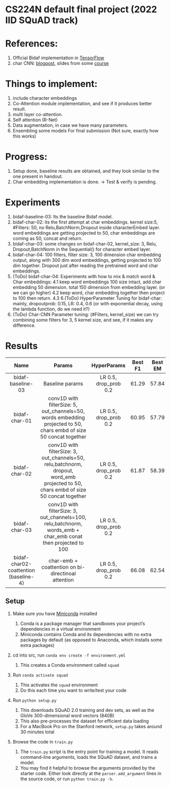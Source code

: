 # CS224N default final project (2022 IID SQuAD track)

# References:
1. Official Bidaf implementation in [TensorFlow](https://github.com/allenai/bi-att-flow/blob/49004549e9a88b78c359b31481afa7792dbb3f4a/basic/model.py#L128) 
2. char CNN: [blogpost](https://towardsdatascience.com/the-definitive-guide-to-bidaf-part-2-word-embedding-character-embedding-and-contextual-c151fc4f05bb), slides from some [course](https://nlp.seas.harvard.edu/slides/aaai16.pdf)

# Things to implement:
1. include character embeddings
2. Co-Attention module implementation, and see if it produces better result.
3. multi layer co-attention.
4. Self attention (R-Net)
5. Data augmentation, in case we have many parameters.
6. Ensembling some models For final submission (Not sure, exactly how this works)

# Progress:
1. Setup done, baseline results are obtained, and they look similar to the one present in handout.
2. Char embedding implementation is done. -> Test & verify is pending.

# Experiments
1. bidaf-baseline-03: Its the baseline Bidaf model.
2. bidaf-char-02: its the first attempt at char embeddings. kernel size:5, #Filters: 50, no Relu,BatchNorm,Dropout inside characterEmbed layer. word embeddings are getting projected to 50, char embeddings are coming as 50, concat and return.
3. bidaf-char-03: some changes on bidaf-char-02, kernel_size: 3, Relu, Dropout,BatchNorm in the Sequential() for character embed layer.
4. bidaf-char-04: 100 filters, filter size: 3, 100 dimension char embedding output, along with 300 dim word embeddings, getting projected to 100 dim together. Dropout just after reading the pretrained word and char embeddings.
5. (ToDo) bidaf-char-04: Experiments with how to mix & match word & Char embeddings:
    4.1 keep word embeddings 100 size intact, add char embedding 50 dimension. total 150 dimension from embedding layer. (or we can go higher)
    4.2 keep word, char embedding together then project to 100 then return. 
    4.3 
6.(ToDo) HyperParameter Tuning for bidaf-char: mainly, dropoutprob: 0.15, LR: 0.4, 0.6 (or with exponential decay, using the lambda function, do we need it?)
7. (ToDo) Char-CNN Parameter tuning: (#Filters, kernel_size) we can try combining some filters for 3, 5 kernel size, and see, if it makes any difference.


# Results

| Name            | Params  | HyperParams  | Best F1 | Best EM | AvNA | Dev NLL|
| :---:           |     :-: | :-:          | :-:     | :-:     | :-:  |  :-: |
| bidaf-baseline-03         | Baseline params | LR 0.5, drop_prob 0.2 | 61.29 | 57.84| 68.01| 3.08|
| bidaf-char-01         | conv1D with filterSize: 5, out_channels=50, words embedding projected to 50, chars embd of size 50 concat together | LR 0.5, drop_prob 0.2 | 60.95 | 57.79| 67.57| 2.99|
| bidaf-char-02         | conv1D with filterSize: 3, out_channels=50, relu,batchnorm, dropout, word_emb projected to 50, chars embd of size 50 concat together | LR 0.5, drop_prob 0.2 | 61.87 | 58.39| 67.90| 2.97|
| bidaf-char-03         | conv1D with filterSize: 3, out_channels=100, relu,batchnorm, words_emb + char_emb conat then projected to 100 | LR 0.5, drop_prob 0.2 |  | | | |
| bidaf-char02-coattention (baseline-4)         | char-emb + coattention on bi-directinoal attention | LR 0.5, drop_prob 0.2 |  66.08 | 62.54 | 72.73 | 2.81 |



## Setup

1. Make sure you have [Miniconda](https://conda.io/docs/user-guide/install/index.html#regular-installation) installed
    1. Conda is a package manager that sandboxes your project’s dependencies in a virtual environment
    2. Miniconda contains Conda and its dependencies with no extra packages by default (as opposed to Anaconda, which installs some extra packages)

2. cd into src, run `conda env create -f environment.yml`
    1. This creates a Conda environment called `squad`

3. Run `conda activate squad`
    1. This activates the `squad` environment
    2. Do this each time you want to write/test your code

4. Run `python setup.py`
    1. This downloads SQuAD 2.0 training and dev sets, as well as the GloVe 300-dimensional word vectors (840B)
    2. This also pre-processes the dataset for efficient data loading
    3. For a MacBook Pro on the Stanford network, `setup.py` takes around 30 minutes total  

5. Browse the code in `train.py`
    1. The `train.py` script is the entry point for training a model. It reads command-line arguments, loads the SQuAD dataset, and trains a model.
    2. You may find it helpful to browse the arguments provided by the starter code. Either look directly at the `parser.add_argument` lines in the source code, or run `python train.py -h`.
